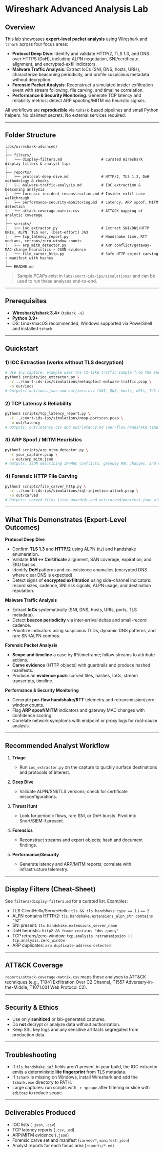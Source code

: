 # Wireshark Advanced Analysis Lab

## Overview

This lab showcases **expert-level packet analysis** using Wireshark and `tshark` across four focus areas:

* **Protocol Deep Dive**: Identify and validate HTTP/2, TLS 1.3, and DNS over HTTPS (DoH), including ALPN negotiation, SNI/certificate alignment, and encrypted-exfil indicators.
* **Malware Traffic Analysis**: Extract IoCs (SNI, DNS, hosts, URIs), characterize beaconing periodicity, and profile suspicious metadata without decryption.
* **Forensic Packet Analysis**: Reconstruct a simulated insider exfiltration event with stream following, file carving, and timeline correlation.
* **Performance & Security Monitoring**: Generate TCP latency and reliability metrics; detect ARP spoofing/MITM via heuristic signals.

All workflows are **reproducible** via `tshark`-based pipelines and small Python helpers. No plaintext secrets. No external services required.

---

## Folder Structure

```
labs/wireshark-advanced/
│
├── filters/
│   └── display-filters.md                  # Curated Wireshark display filters & analyst tips
│
├── reports/
│   ├── protocol-deep-dive.md               # HTTP/2, TLS 1.3, DoH methodology & checks
│   ├── malware-traffic-analysis.md         # IOC extraction & beaconing analysis
│   ├── forensic-incident-reconstruction.md # Insider exfil case walkthrough
│   ├── performance-security-monitoring.md  # Latency, ARP spoof, MITM detection
│   └── attack-coverage-matrix.csv          # ATT&CK mapping of analytic coverage
│
├── scripts/
│   ├── ioc_extractor.py                    # Extract SNI/DNS/HTTP URIs, ALPN, TLS ver, (best-effort) JA3
│   ├── tcp_latency_report.py               # Handshake time, RTT medians, retrans/zero-window counts
│   ├── arp_mitm_detector.py                # ARP conflict/gateway-MAC-change heuristics → JSON evidence
│   └── file_carver_http.py                 # Safe HTTP object carving + manifest with hashes
│
└── README.md
```

> Sample PCAPs exist in `labs/snort-ids-ips/simulations/` and can be used to run these analyses end-to-end.

---

## Prerequisites

* **Wireshark/tshark 3.4+** (`tshark -v`)
* **Python 3.9+**
* OS: Linux/macOS recommended; Windows supported via PowerShell and installed `tshark`

---

## Quickstart

### 1) IOC Extraction (works without TLS decryption)

```bash
# Use any capture; example uses the C2-like traffic sample from the Snort lab
python3 scripts/ioc_extractor.py \
  -r ../snort-ids-ips/simulations/metasploit-malware-traffic.pcap \
  -o out/iocs
# Outputs: out/iocs.json and out/iocs.csv (SNI, DNS, hosts, URIs, TLS ver, ALPN, (best-effort) JA3)
```

### 2) TCP Latency & Reliability

```bash
python3 scripts/tcp_latency_report.py \
  -r ../snort-ids-ips/simulations/nmap-portscan.pcap \
  -o out/latency
# Outputs: out/latency.csv and out/latency.md (per-flow handshake time, RTT median, retransmissions, zero-window)
```

### 3) ARP Spoof / MITM Heuristics

```bash
python3 scripts/arp_mitm_detector.py \
  -r your_capture.pcap \
  -o out/arp_mitm.json
# Outputs: JSON describing IP→MAC conflicts, gateway MAC changes, and confidence rating
```

### 4) Forensic HTTP File Carving

```bash
python3 scripts/file_carver_http.py \
  -r ../snort-ids-ips/simulations/sql-injection-attack.pcap \
  -o out/carved
# Outputs: carved files (size-guarded) and out/carved/manifest.json with SHA256 hashes
```

---

## What This Demonstrates (Expert-Level Outcomes)

**Protocol Deep Dive**

* Confirm **TLS 1.3** and **HTTP/2** using ALPN (`h2`) and handshake enumeration.
* Validate **SNI ↔ Certificate** alignment, SAN coverage, expiration, and EKU basics.
* Identify **DoH** patterns and co-existence anomalies (encrypted DNS where clear DNS is expected).
* Detect signs of **encrypted exfiltration** using side-channel indicators: record sizes, cadence, SNI risk signals, ALPN usage, and destination reputation.

**Malware Traffic Analysis**

* Extract **IoCs** systematically (SNI, DNS, hosts, URIs, ports, TLS metadata).
* Detect **beacon periodicity** via inter-arrival deltas and small-record cadence.
* Prioritize indicators using suspicious TLDs, dynamic DNS patterns, and rare SNI/ALPN combos.

**Forensic Packet Analysis**

* **Scope and timeline** a case by IP/timeframe; follow streams to attribute actions.
* **Carve evidence** (HTTP objects) with guardrails and produce hashed manifests.
* Produce an **evidence pack**: carved files, hashes, IoCs, stream transcripts, timeline.

**Performance & Security Monitoring**

* Generate **per-flow handshake/RTT** telemetry and retransmission/zero-window counts.
* Flag **ARP spoof/MITM** indicators and gateway MAC changes with confidence scoring.
* Correlate network symptoms with endpoint or proxy logs for root-cause analysis.

---

## Recommended Analyst Workflow

1. **Triage**

   * Run `ioc_extractor.py` on the capture to quickly surface destinations and protocols of interest.
2. **Deep Dive**

   * Validate ALPN/SNI/TLS versions; check for certificate misconfigurations.
3. **Threat Hunt**

   * Look for periodic flows, rare SNI, or DoH bursts. Pivot into Snort/SIEM if present.
4. **Forensics**

   * Reconstruct streams and export objects; hash and document findings.
5. **Performance/Security**

   * Generate latency and ARP/MITM reports; correlate with infrastructure telemetry.

---

## Display Filters (Cheat-Sheet)

See `filters/display-filters.md` for a curated list. Examples:

* TLS ClientHello/ServerHello: `tls && tls.handshake.type == 1` / `== 2`
* ALPN contains HTTP/2: `tls.handshake.extensions_alpn_str contains "h2"`
* SNI present: `tls.handshake.extensions_server_name`
* DoH heuristic: `http2 && frame contains "dns-query"`
* TCP retrans/zero-window: `tcp.analysis.retransmission || tcp.analysis.zero_window`
* ARP duplicates: `arp.duplicate-address-detected`

---

## ATT\&CK Coverage

`reports/attack-coverage-matrix.csv` maps these analyses to ATT\&CK techniques (e.g., T1041 Exfiltration Over C2 Channel, T1557 Adversary-in-the-Middle, T1071.001 Web Protocol C2).

---

## Security & Ethics

* Use only **sanitized** or lab-generated captures.
* Do **not** decrypt or analyze data without authorization.
* Keep SSL key logs and any sensitive artifacts segregated from production data.

---

## Troubleshooting

* If `tls.handshake.ja3` fields aren’t present in your build, the IOC extractor emits a deterministic **lite fingerprint** from TLS metadata.
* If `tshark` is missing on Windows, install Wireshark and add the `tshark.exe` directory to PATH.
* Large captures: run scripts with `-r <pcap>` after filtering or slice with `editcap` to reduce scope.

---

## Deliverables Produced

* IOC lists (`.json`, `.csv`)
* TCP latency reports (`.csv`, `.md`)
* ARP/MITM evidence (`.json`)
* Forensic carve set and manifest (`carved/*`, `manifest.json`)
* Analyst reports for each focus area (`reports/*.md`)

